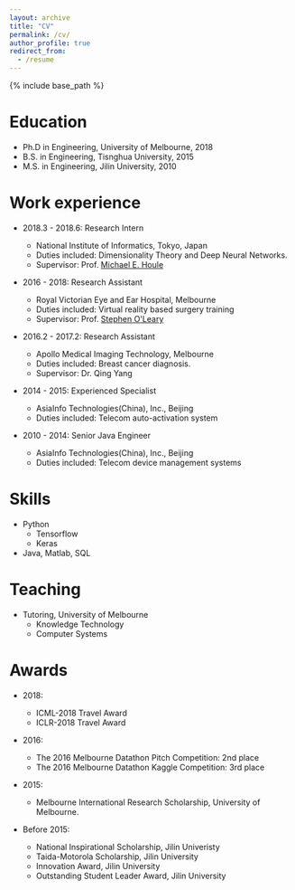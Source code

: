 ```yaml
---
layout: archive
title: "CV"
permalink: /cv/
author_profile: true
redirect_from:
  - /resume
---
```


{% include base_path %}

Education
======
* Ph.D in Engineering, University of Melbourne, 2018
* B.S. in Engineering, Tisnghua University, 2015
* M.S. in Engineering, Jilin University, 2010

Work experience
======
* 2018.3 - 2018.6: Research Intern
  * National Institute of Informatics, Tokyo, Japan
  * Duties included: Dimensionality Theory and Deep Neural Networks.
  * Supervisor: Prof. [Michael E. Houle](http://research.nii.ac.jp/~meh/)

* 2016 - 2018: Research Assistant
  * Royal Victorian Eye and Ear Hospital, Melbourne
  * Duties included: Virtual reality based surgery training
  * Supervisor: Prof. [Stephen O'Leary](https://www.findanexpert.unimelb.edu.au/display/person4669)

* 2016.2 - 2017.2: Research Assistant
  * Apollo Medical Imaging Technology, Melbourne
  * Duties included: Breast cancer diagnosis.
  * Supervisor: Dr. Qing Yang

* 2014 - 2015: Experienced Specialist
  * AsiaInfo Technologies(China), Inc., Beijing
  * Duties included: Telecom auto-activation system

* 2010 - 2014: Senior Java Engineer
  * AsiaInfo Technologies(China), Inc., Beijing
  * Duties included: Telecom device management systems

Skills
======
* Python
  * Tensorflow
  * Keras
* Java, Matlab, SQL

Teaching
======
* Tutoring, University of Melbourne
  * Knowledge Technology
  * Computer Systems

Awards
======
* 2018:
  * ICML-2018 Travel Award
  * ICLR-2018 Travel Award

* 2016:
  * The 2016 Melbourne Datathon Pitch Competition: 2nd place
  * The 2016 Melbourne Datathon Kaggle Competition: 3rd place

* 2015:
  * Melbourne International Research Scholarship, University of Melbourne.

* Before 2015:
  * National Inspirational Scholarship, Jilin Univeristy
  * Taida-Motorola Scholarship, Jilin University
  * Innovation Award, Jilin University
  * Outstanding Student Leader Award, Jilin University